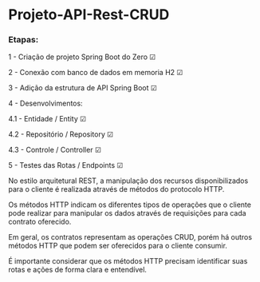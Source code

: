 # Projeto-API-Rest-CRUD


### Etapas:

1 - Criação de projeto Spring Boot do Zero ☑ 

2 - Conexão com banco de dados em memoria H2 ☑ 

3 - Adição da estrutura de API Spring Boot ☑ 

4 - Desenvolvimentos:   

 4.1 - Entidade / Entity ☑     

4.2 - Repositório / Repository ☑    

4.3 - Controle / Controller ☑    

5 - Testes das Rotas / Endpoints ☑

No estilo arquitetural REST, a manipulação dos recursos disponibilizados para o cliente é realizada através de métodos do protocolo HTTP.

Os métodos HTTP indicam os diferentes tipos de operações que o cliente pode realizar para manipular os dados através de requisições para cada contrato oferecido.

Em geral, os contratos representam as operações CRUD, porém há outros métodos HTTP que podem ser oferecidos para o cliente consumir. 

É importante considerar que os métodos HTTP precisam identificar suas rotas e ações de forma clara e entendível.
